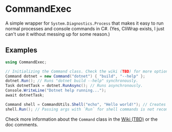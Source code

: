 # CommandExec

A simple wrapper for `System.Diagnostics.Process` that makes it easy to run normal processes
and console commands in C#. (Yes, CliWrap exists, I just can't use it without messing up
for some reason.)

## Examples

```cs
using CommandExec;

// Initializing the Command class. Check the wiki (TBD) for more options.
Command dotnet = new Command("dotnet") { "build", "--help" };
dotnet.Run(); // Runs "dotnet build --help" synchronously.
Task dotnetTask = dotnet.RunAsync(); // Runs asynchronously.
Console.WriteLine("Dotnet help running...");
await dotnetTask;

Command shell = CommandUtils.Shell("echo", "Hello world!"); // Creates the shell command. PowerShell on Windows, /bin/sh on UNIX-like systems.
shell.Run(); // Passing args with `Run` for shell commands is not recommended.
```

Check more information about the `Command` class in the [Wiki (TBD)](https://github.com/perrylets/CommandExec/wiki) or the doc comments.
